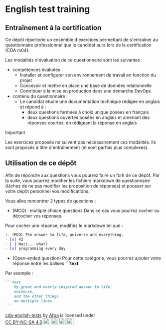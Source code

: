 # English test training

## Entraînement à la certification

Ce dépôt répertorie un ensemble d'exercices permettant de s'entraîner au questionnaire professionnel que le candidat aura lors de la certification (CDA m04).

Les modalités d'évaluation de ce questionnaire sont les suivantes :
- compétences évaluées :
    - Installer et configurer son environnement de travail en fonction du projet
    - Concevoir et mettre en place une base de données relationnelle
    - Contribuer à la mise en production dans une démarche DevOps
- contenu du questionnaire :
    - Le candidat étudie une documentation technique rédigée en anglais et répond à :
        - deux questions fermées à choix unique posées en français
        - deux questions ouvertes posées en anglais et amenant des réponses courtes, en rédigeant la réponse en anglais

> [!IMPORTANT]  
> Les exercices proposés ne suivent pas nécessairement ces modalités. Ils sont proposés à titre d'entraînement (et sont parfois plus complexes).

## Utilisation de ce dépôt

Afin de répondre aux questions vous pourrez faire un fork de ce dépôt.
Par la suite, vous pourrez modifier les fichiers markdown de questionnaire (tâchez de ne pas modifier les proposition de réponses) et pousser sur votre dépôt personnel vos modifications.

Vous allez rencontrer 2 types de questions :
- (MCQ) : multiple choice questions
Dans ce cas vous pourrez cocher ou décocher vos réponses.

Pour cocher une réponse, modifiez le markdown tel que :
```md
1. (MCQ) The answer to life, universe and everything.
- [x] 42
- [ ] Wait... what?
- [x] programming every day
```

- (Open-ended question)
Pour cette catégorie, vous pourrez ajouter votre réponse entre les balises **```text**.

Par exemple :
````md
```text
    My great and overly-inspired answer to life,
    universe,
    and the other things
    on multiple lines.
```   
````

 <p xmlns:cc="http://creativecommons.org/ns#" xmlns:dct="http://purl.org/dc/terms/"><a property="dct:title" rel="cc:attributionURL" href="https://github.com/afpa-learning/tdd">cda-english-tests</a> by <a rel="cc:attributionURL dct:creator" property="cc:attributionName" href="https://github.com/afpa-learning">Afpa</a> is licensed under <a href="https://creativecommons.org/licenses/by-nc-sa/4.0/?ref=chooser-v1" target="_blank" rel="license noopener noreferrer" style="display:inline-block;">CC BY-NC-SA 4.0<img style="height:22px!important;margin-left:3px;vertical-align:text-bottom;" src="https://mirrors.creativecommons.org/presskit/icons/cc.svg?ref=chooser-v1" alt=""><img style="height:22px!important;margin-left:3px;vertical-align:text-bottom;" src="https://mirrors.creativecommons.org/presskit/icons/by.svg?ref=chooser-v1" alt=""><img style="height:22px!important;margin-left:3px;vertical-align:text-bottom;" src="https://mirrors.creativecommons.org/presskit/icons/nc.svg?ref=chooser-v1" alt=""><img style="height:22px!important;margin-left:3px;vertical-align:text-bottom;" src="https://mirrors.creativecommons.org/presskit/icons/sa.svg?ref=chooser-v1" alt=""></a></p> 
